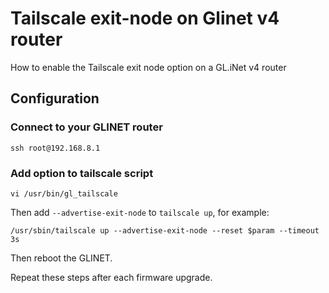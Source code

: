 # Tailscale exit-node on Glinet v4 router
How to enable the Tailscale exit node option on a GL.iNet v4 router

## Configuration
### Connect to your GLINET router
```
ssh root@192.168.8.1
```

### Add option to tailscale script
```
vi /usr/bin/gl_tailscale
```

Then add `--advertise-exit-node` to `tailscale up`, for example:
```
/usr/sbin/tailscale up --advertise-exit-node --reset $param --timeout 3s
```

Then reboot the GLINET.

Repeat these steps after each firmware upgrade.
